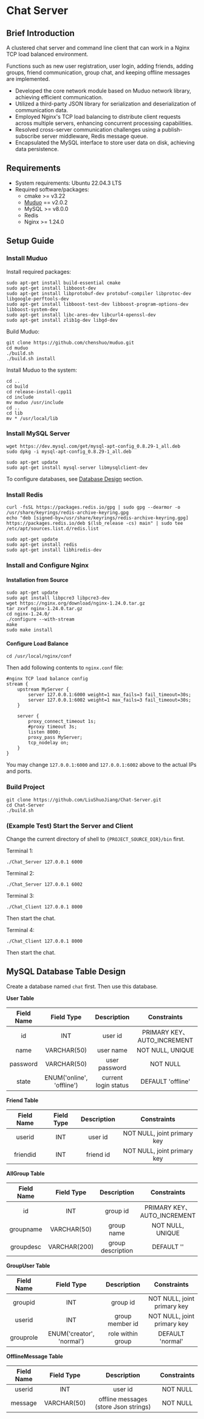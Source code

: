 # Chat Server

## Brief Introduction

A clustered chat server and command line client that can work in a Nginx TCP load balanced environment. 

Functions such as new user registration, user login, adding friends, adding groups, friend communication, group chat, and keeping offline messages are implemented.

- Developed the core network module based on Muduo network library, achieving efficient communication. 
- Utilized a third-party JSON library for serialization and deserialization of communication data. 
- Employed Nginx's TCP load balancing to distribute client requests across multiple servers, enhancing concurrent processing capabilities. 
- Resolved cross-server communication challenges using a publish-subscribe server middleware, Redis message queue. 
- Encapsulated the MySQL interface to store user data on disk, achieving data persistence.

## Requirements

- System requirements: Ubuntu 22.04.3 LTS
- Required software/packages:
  - cmake >= v3.22
  - [Muduo](https://github.com/chenshuo/muduo) == v2.0.2
  - MySQL >= v8.0.0
  - Redis
  - Nginx >= 1.24.0

## Setup Guide

### Install Muduo

Install required packages:

```shell
sudo apt-get install build-essential cmake
sudo apt-get install libboost-dev
sudo apt-get install libprotobuf-dev protobuf-compiler libprotoc-dev libgoogle-perftools-dev
sudo apt-get install libboost-test-dev libboost-program-options-dev libboost-system-dev
sudo apt-get install libc-ares-dev libcurl4-openssl-dev
sudo apt-get install zlib1g-dev libgd-dev
```

Build Muduo:

```shell
git clone https://github.com/chenshuo/muduo.git
cd muduo
./build.sh
./build.sh install
```

Install Muduo to the system:

```shell
cd ..
cd build
cd release-install-cpp11
cd include
mv muduo /usr/include
cd ..
cd lib
mv * /usr/local/lib
```

### Install MySQL Server

```shell
wget https://dev.mysql.com/get/mysql-apt-config_0.8.29-1_all.deb
sudo dpkg -i mysql-apt-config_0.8.29-1_all.deb

sudo apt-get update
sudo apt-get install mysql-server libmysqlclient-dev
```

To configure databases, see [Database Design](#mysql-database-table-design) section.

### Install Redis

```shell
curl -fsSL https://packages.redis.io/gpg | sudo gpg --dearmor -o /usr/share/keyrings/redis-archive-keyring.gpg
echo "deb [signed-by=/usr/share/keyrings/redis-archive-keyring.gpg] https://packages.redis.io/deb $(lsb_release -cs) main" | sudo tee /etc/apt/sources.list.d/redis.list

sudo apt-get update
sudo apt-get install redis
sudo apt-get install libhiredis-dev
```

### Install and Configure Nginx

#### Installation from Source

```shell
sudo apt-get update
sudo apt install libpcre3 libpcre3-dev
wget https://nginx.org/download/nginx-1.24.0.tar.gz
tar zxvf nginx-1.24.0.tar.gz
cd nginx-1.24.0/
./configure --with-stream
make
sudo make install
```

#### Configure Load Balance

```shell
cd /usr/local/nginx/conf
```

Then add following contents to `nginx.conf` file:

```
#nginx TCP load balance config
stream {
    upstream MyServer {
        server 127.0.0.1:6000 weight=1 max_fails=3 fail_timeout=30s;
        server 127.0.0.1:6002 weight=1 max_fails=3 fail_timeout=30s;
    }

    server {
        proxy_connect_timeout 1s;
        #proxy timeout 3s;
        listen 8000;
        proxy_pass MyServer;
        tcp_nodelay on;
    }
}
```

You may change `127.0.0.1:6000` and `127.0.0.1:6002` above to the actual IPs and ports.

### Build Project

```shell
git clone https://github.com/LiuShuoJiang/Chat-Server.git
cd Chat-Server
./build.sh
```

### (Example Test) Start the Server and Client

Change the current directory of shell to `{PROJECT_SOURCE_DIR}/bin` first.

Terminal 1:

```shell
./Chat_Server 127.0.0.1 6000
```

Terminal 2:

```shell
./Chat_Server 127.0.0.1 6002
```

Terminal 3:

```shell
./Chat_Client 127.0.0.1 8000
```

Then start the chat.

Terminal 4:

```shell
./Chat_Client 127.0.0.1 8000
```

Then start the chat.

## MySQL Database Table Design

Create a database named `chat` first. Then use this database.

**User Table**

|  Field Name  |         Field Type          |      Description       |         Constraints          |
|:------------:|:---------------------------:|:----------------------:|:----------------------------:|
|      id      |             INT             |        user id         |  PRIMARY KEY、AUTO_INCREMENT  |
|     name     |         VARCHAR(50)         |       user name        |       NOT NULL, UNIQUE       |
|   password   |         VARCHAR(50)         |     user password      |           NOT NULL           |
|    state     |  ENUM('online', 'offline')  |  current login status  |      DEFAULT 'offline'       |

**Friend Table**

|  Field Name  |  Field Type  |  Description  |          Constraints          |
|:------------:|:------------:|:-------------:|:-----------------------------:|
|    userid    |     INT      |    user id    |  NOT NULL, joint primary key  |
|   friendid   |     INT      |   friend id   |  NOT NULL, joint primary key  |

**AllGroup Table**

|  Field Name  |   Field Type   |     Description     |         Constraints          |
|:------------:|:--------------:|:-------------------:|:----------------------------:|
|      id      |      INT       |      group id       |  PRIMARY KEY、AUTO_INCREMENT  |
|  groupname   |  VARCHAR(50)   |     group name      |       NOT NULL, UNIQUE       |
|  groupdesc   |  VARCHAR(200)  |  group description  |          DEFAULT ''          |

**GroupUser Table**

|  Field Name  |         Field Type          |     Description     |          Constraints          |
|:------------:|:---------------------------:|:-------------------:|:-----------------------------:|
|   groupid    |             INT             |      group id       |  NOT NULL, joint primary key  |
|    userid    |             INT             |   group member id   |  NOT NULL, joint primary key  |
|  grouprole   |  ENUM('creator', 'normal')  |  role within group  |       DEFAULT 'normal'        |

**OfflineMessage Table**

|  Field Name  |  Field Type   |               Description               |  Constraints  |
|:------------:|:-------------:|:---------------------------------------:|:-------------:|
|    userid    |      INT      |                 user id                 |   NOT NULL    |
|   message    |  VARCHAR(50)  |  offline messages (store Json strings)  |   NOT NULL    |
